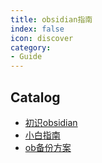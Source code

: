 ```yaml
---
title: obsidian指南
index: false
icon: discover
category:
- Guide
---
```


## Catalog

- [初识obsidian](初识obsidian.md)
- [小白指南](小白指南.md)
- [ob备份方案](ob备份方案.md)

